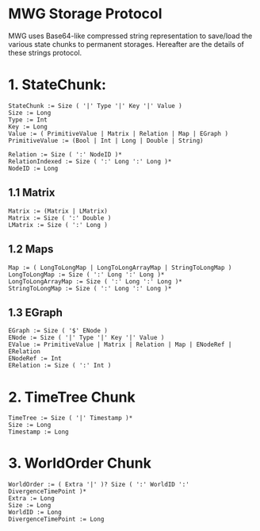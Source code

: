# MWG Storage Protocol

MWG uses Base64-like compressed string representation to save/load the various state chunks to permanent storages.
Hereafter are the details of these strings protocol.

# 1. StateChunk:


    StateChunk := Size ( '|' Type '|' Key '|' Value )
    Size := Long
    Type := Int
    Key := Long
    Value := ( PrimitiveValue | Matrix | Relation | Map | EGraph )
    PrimitiveValue := (Bool | Int | Long | Double | String)
    
    Relation := Size ( ':' NodeID )*
    RelationIndexed := Size ( ':' Long ':' Long )*
    NodeID := Long


 ## 1.1 Matrix
 
 
    Matrix := (Matrix | LMatrix)
    Matrix := Size ( ':' Double )
    LMatrix := Size ( ':' Long )
    
    
 ## 1.2 Maps    

    
    Map := ( LongToLongMap | LongToLongArrayMap | StringToLongMap )
    LongToLongMap := Size ( ':' Long ':' Long )*
    LongToLongArrayMap := Size ( ':' Long ':' Long )*
    StringToLongMap := Size ( ':' Long ':' Long )*
 
    
## 1.3 EGraph


    EGraph := Size ( '$' ENode )
    ENode := Size ( '|' Type '|' Key '|' Value )
    EValue := PrimitiveValue | Matrix | Relation | Map | ENodeRef | ERelation
    ENodeRef := Int
    ERelation := Size ( ':' Int )
   
   
# 2. TimeTree Chunk

    TimeTree := Size ( '|' Timestamp )*
    Size := Long
    Timestamp := Long

# 3. WorldOrder Chunk

    WorldOrder := ( Extra '|' )? Size ( ':' WorldID ':' DivergenceTimePoint )* 
    Extra := Long
    Size := Long
    WorldID := Long
    DivergenceTimePoint := Long
